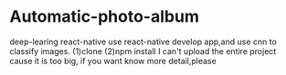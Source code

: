 # Automatic-photo-album
deep-learing react-native
use react-native develop app,and use cnn to classify images.
(1)clone
(2)npm install
I can't upload the entire project cause it is too big, if you want know more detail,please
